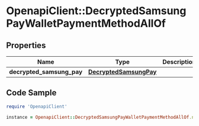 # OpenapiClient::DecryptedSamsungPayWalletPaymentMethodAllOf

## Properties

Name | Type | Description | Notes
------------ | ------------- | ------------- | -------------
**decrypted_samsung_pay** | [**DecryptedSamsungPay**](DecryptedSamsungPay.md) |  | 

## Code Sample

```ruby
require 'OpenapiClient'

instance = OpenapiClient::DecryptedSamsungPayWalletPaymentMethodAllOf.new(decrypted_samsung_pay: null)
```


